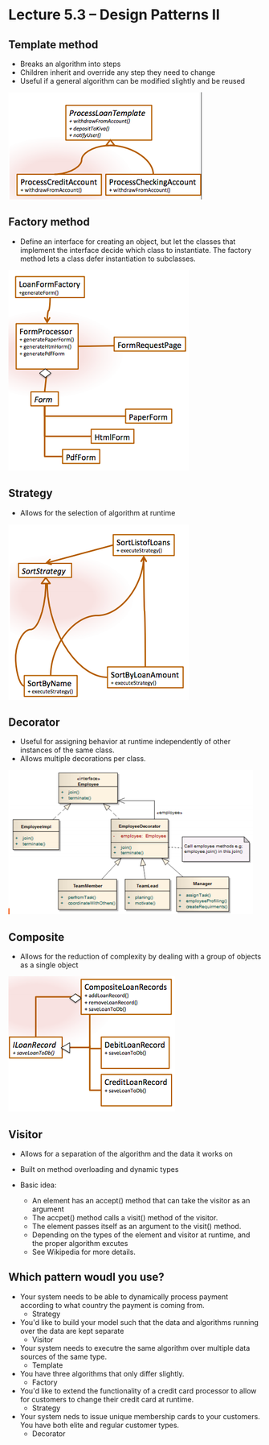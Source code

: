 # Lecture 5.3 – Design Patterns II

## Template method
* Breaks an algorithm into steps
* Children inherit and override any step they need to change
* Useful if a general algorithm can be modified slightly and be reused

![1](./images/53_1.png)

## Factory method
* Define an interface for creating an object, but let the classes that implement the interface decide which class to instantiate. The factory method lets a class defer instantiation to subclasses.

![2](./images/53_2.png)

## Strategy 
* Allows for the selection of algorithm at runtime

![3](./images/53_3.png)

## Decorator
* Useful for assigning behavior at runtime independently of other instances of the same class.
* Allows multiple decorations per class.

![4](./images/53_4.png)

## Composite
* Allows for the reduction of complexity by dealing with a group of objects as a single object

![5](./images/53_5.png)

## Visitor
* Allows for a separation of the algorithm and the data it works on 
* Built on method overloading and dynamic types

* Basic idea:
    * An element has an accept() method that can take the visitor as an argument
    * The accpet() method calls a visit() method of the visitor.
    * The element passes itself as an argument to the visit() method.
    * Depending on the types of the element and visitor at runtime, and the proper algorithm excutes
    * See Wikipedia for more details.

## Which pattern woudl you use?
* Your system needs to be able to dynamically process payment according to what country the payment is coming from. 
    * Strategy
* You'd like to build your model such that the data and algorithms running over the data are kept separate
    * Visitor
* Your system needs to executre the same algorithm over multiple data sources of the same type.
    * Template
* You have three algorithms that only differ slightly.
    * Factory
* You'd like to extend the functionality of a credit card processor to allow for customers to change their credit card at runtime.
    * Strategy
* Your system neds to issue unique membership cards to your customers. You have both elite and regular customer types.
    * Decorator